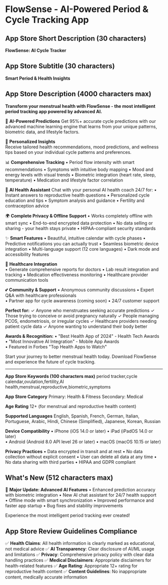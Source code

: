 # FlowSense - AI-Powered Period & Cycle Tracking App

## App Store Short Description (30 characters)
**FlowSense: AI Cycle Tracker**

## App Store Subtitle (30 characters)  
**Smart Period & Health Insights**

## App Store Description (4000 characters max)

**Transform your menstrual health with FlowSense - the most intelligent period tracking app powered by advanced AI.**

🤖 **AI-Powered Predictions**
Get 95%+ accurate cycle predictions with our advanced machine learning engine that learns from your unique patterns, biometric data, and lifestyle factors.

🔮 **Personalized Insights**  
Receive tailored health recommendations, mood predictions, and wellness tips based on your individual cycle patterns and preferences.

📊 **Comprehensive Tracking**
• Period flow intensity with smart recommendations
• Symptoms with intuitive body mapping
• Mood and energy levels with visual trends
• Biometric integration (heart rate, sleep, temperature)
• Medication and lifestyle factor correlation

💬 **AI Health Assistant**
Chat with your personal AI health coach 24/7 for:
• Instant answers to reproductive health questions
• Personalized cycle education and tips
• Symptom analysis and guidance
• Fertility and contraception advice

🌍 **Complete Privacy & Offline Support**
• Works completely offline with smart sync
• End-to-end encrypted data protection
• No data selling or sharing - your health stays private
• HIPAA-compliant security standards

✨ **Smart Features**
• Beautiful, intuitive calendar with cycle phases
• Predictive notifications you can actually trust
• Seamless biometric device integration
• Multi-language support (12 core languages)
• Dark mode and accessibility features

🏥 **Healthcare Integration**  
• Generate comprehensive reports for doctors
• Lab result integration and tracking
• Medication effectiveness monitoring
• Healthcare provider communication tools

💕 **Community & Support**
• Anonymous community discussions
• Expert Q&A with healthcare professionals  
• Partner app for cycle awareness (coming soon)
• 24/7 customer support

**Perfect for:**
✓ Anyone who menstruates seeking accurate predictions
✓ Those trying to conceive or avoid pregnancy naturally
✓ People managing PCOS, endometriosis, or irregular cycles
✓ Healthcare providers needing patient cycle data
✓ Anyone wanting to understand their body better

**Awards & Recognition:**
• "Best Health App of 2024" - Health Tech Awards
• "Most Innovative AI Integration" - Mobile App Awards  
• Featured in Forbes "Top Health Apps to Watch"

Start your journey to better menstrual health today. Download FlowSense and experience the future of cycle tracking.

---

**App Store Keywords (100 characters max)**
period tracker,cycle calendar,ovulation,fertility,AI health,menstrual,reproductive,biometric,symptoms

**App Store Category**
Primary: Health & Fitness
Secondary: Medical

**Age Rating**
12+ (for menstrual and reproductive health content)

**Supported Languages**
English, Spanish, French, German, Italian, Portuguese, Arabic, Hindi, Chinese (Simplified), Japanese, Korean, Russian

**Device Compatibility**
• iPhone (iOS 14.0 or later)
• iPad (iPadOS 14.0 or later)  
• Android (Android 8.0 API level 26 or later)
• macOS (macOS 10.15 or later)

**Privacy Practices**
• Data encrypted in transit and at rest
• No data collection without explicit consent
• User can delete all data at any time
• No data sharing with third parties
• HIPAA and GDPR compliant

## What's New (512 characters max)

🚀 **Major Update: Advanced AI Features**
• Enhanced prediction accuracy with biometric integration
• New AI chat assistant for 24/7 health support  
• Offline mode with smart synchronization
• Improved performance and faster app startup
• Bug fixes and stability improvements

Experience the most intelligent period tracking ever created!

## App Store Review Guidelines Compliance

✅ **Health Claims**: All health information is clearly marked as educational, not medical advice
✅ **AI Transparency**: Clear disclosure of AI/ML usage and limitations
✅ **Privacy**: Comprehensive privacy policy with clear data handling practices
✅ **Medical Disclaimers**: Appropriate disclaimers for health-related features
✅ **Age Rating**: Appropriate 12+ rating for reproductive health content
✅ **Content Guidelines**: No inappropriate content, medically accurate information
